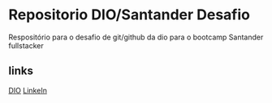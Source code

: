 # Repositorio DIO/Santander Desafio
Respositório para o desafio de git/github da dio para o bootcamp Santander fullstacker
 
 ## links
 [DIO](https://web.dio.me/users/studioeduardodias?tab=achievements/)
 [LinkeIn](https://www.linkedin.com/in/eduardo-dias-1a0949b4/)

